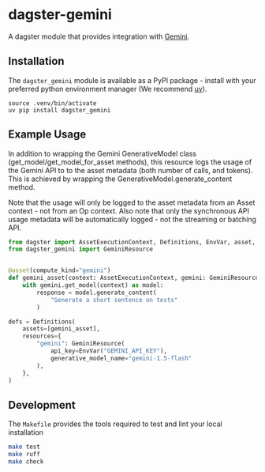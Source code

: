 # dagster-gemini

A dagster module that provides integration with [Gemini](https://deepmind.google/technologies/gemini/).

## Installation

The `dagster_gemini` module is available as a PyPI package - install with your preferred python 
environment manager (We recommend [uv](https://github.com/astral-sh/uv)).

```
source .venv/bin/activate
uv pip install dagster_gemini
```

## Example Usage

In addition to wrapping the Gemini GenerativeModel class (get_model/get_model_for_asset methods), 
this resource logs the usage of the Gemini API to to the asset metadata (both number of calls, and tokens). 
This is achieved by wrapping the GenerativeModel.generate_content method.

Note that the usage will only be logged to the asset metadata from an Asset context -
not from an Op context.
Also note that only the synchronous API usage metadata will be automatically logged - 
not the streaming or batching API.

```python
from dagster import AssetExecutionContext, Definitions, EnvVar, asset, define_asset_job
from dagster_gemini import GeminiResource


@asset(compute_kind="gemini")
def gemini_asset(context: AssetExecutionContext, gemini: GeminiResource):
    with gemini.get_model(context) as model:
        response = model.generate_content(
            "Generate a short sentence on tests"
        )

defs = Definitions(
    assets=[gemini_asset],
    resources={
        "gemini": GeminiResource(
            api_key=EnvVar("GEMINI_API_KEY"),
            generative_model_name="gemini-1.5-flash"
        ),
    },
)
```


## Development

The `Makefile` provides the tools required to test and lint your local installation

```sh
make test
make ruff
make check
```
